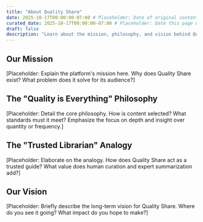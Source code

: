 ```yaml
---
title: "About Quality Share"
date: 2025-10-17T00:00:00-07:00 # Placeholder: Date of original content (can be updated)
curated_date: 2025-10-17T00:00:00-07:00 # Placeholder: Date this page was added/curated
draft: false
description: "Learn about the mission, philosophy, and vision behind Quality Share, your trusted librarian for distributed systems content."
---
```


## Our Mission

[Placeholder: Explain the platform's mission here. Why does Quality Share exist? What problem does it solve for its audience?]

## The "Quality is Everything" Philosophy

[Placeholder: Detail the core philosophy. How is content selected? What standards must it meet? Emphasize the focus on depth and insight over quantity or frequency.]

## The "Trusted Librarian" Analogy

[Placeholder: Elaborate on the analogy. How does Quality Share act as a trusted guide? What value does human curation and expert summarization add?]

## Our Vision

[Placeholder: Briefly describe the long-term vision for Quality Share. Where do you see it going? What impact do you hope to make?]